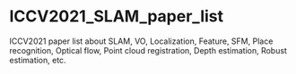 # ICCV2021_SLAM_paper_list
ICCV2021 paper list about SLAM, VO, Localization, Feature, SFM, Place recognition, Optical flow, Point cloud registration, Depth estimation, Robust estimation, etc.
